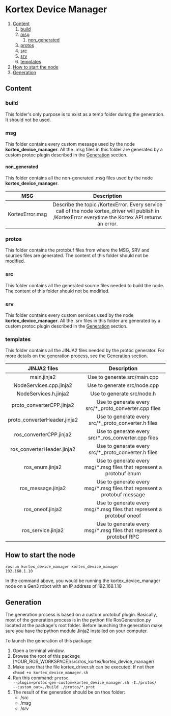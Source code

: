 <!-- 
* KINOVA (R) KORTEX (TM)
*
* Copyright (c) 2018 Kinova inc. All rights reserved.
*
* This software may be modified and distributed under the
* terms of the BSD 3-Clause license.
*
* Refer to the LICENSE file for details.
*
* -->
# Kortex Device Manager

<!-- MarkdownTOC -->

1. [Content](#content)
    1. [build](#build)
    1. [msg](#msg)
        1. [non_generated](#non_generated)
    1. [protos](#protos)
    1. [src](#src)
    1. [srv](#srv)
    1. [templates](#templates)
1. [How to start the node](#how-to-start-the-node)
1. [Generation](#generation)

<!-- /MarkdownTOC -->

<a id="content"></a>
## Content
<a id="build"></a>
### build
This folder's only purpose is to exist as a temp folder during the generation. It should not be used.
<a id="msg"></a>
### msg
This folder contains every custom message used by the node **kortex\_device\_manager**. All the .msg files in this folder are generated by a custom protoc plugin described in the [Generation](#generation) section. 
<a id="non_generated"></a>
#### non_generated
This folder contains all the non-generated .msg files used by the node **kortex\_device\_manager**.

| MSG | Description |
|:---:|:---:|
| KortexError.msg | Describe the topic /KortexError. Every service call of the node kortex_driver will publish in /KortexError everytime the Kortex API returns an error. |

<a id="protos"></a>
### protos
This folder contains the protobuf files from where the MSG, SRV and sources files are generated. The content of this folder should not be modified.
<a id="src"></a>
### src
This folder contains all the generated source files needed to build the node. The content of this folder should not be modified.
<a id="srv"></a>
### srv
This folder contains every custom services used by the node **kortex\_device\_manager**. All the .srv files in this folder are generated by a custom protoc plugin described in the [Generation](#generation) section. 

<a id="templates"></a>
### templates
This folder contains all the JINJA2 files needed by the protoc generator. For more details on the generation process, see the [Generation](#generation) section.

| JINJA2 files | Description |
|:---:|:---:|
| main.jinja2 | Use to generate src/main.cpp |
| NodeServices.cpp.jinja2 | Use to generate src/node.cpp |
| NodeServices.h.jinja2 | Use to generate src/node.h |
| proto_converterCPP.jinja2 | Use to generate every src/*_proto\_converter.cpp files |
| proto_converterHeader.jinja2 | Use to generate every src/*_proto\_converter.h files |
| ros_converterCPP.jinja2 | Use to generate every src/*_ros\_converter.cpp files |
| ros_converterHeader.jinja2 | Use to generate every src/*_proto\_converter.h files |
| ros_enum.jinja2 | Use to generate every msg/*.msg files that represent a protobuf enum |
| ros_message.jinja2 | Use to generate every msg/*.msg files that represent a protobuf message |
| ros_oneof.jinja2 | Use to generate every msg/*.msg files that represent a protobuf oneof |
| ros_service.jinja2 | Use to generate every msg/*.msg files that represent a protobuf RPC |

<a id="how-to-start-the-node"></a>
## How to start the node

<code>rosrun kortex\_device\_manager kortex\_device\_manager 192.168.1.10</code>

In the command above, you would be running the kortex\_device\_manager node on a Gen3 robot with an IP address of 192.168.1.10

<a id="generation"></a>
## Generation
<p>
The generation process is based on a custom protobuf plugin. Basically, most of the generation process is in the python file RosGeneration.py located at the package's root folder. Before launching the generation make sure you have the python module Jinja2 installed on your computer.
</p>

To launch the generation of this package:

1. Open a terminal window.
1. Browse the root of this package [YOUR\_ROS\_WORKSPACE]/src/ros\_kortex/kortex\_device\_manager/
1. Make sure that the file kortex_driver.sh can be executed. If not then <code>chmod +x kortex_device_manager.sh</code>
1. Run this command: <code>protoc --plugin=protoc-gen-custom=kortex_device_manager.sh -I./protos/ --custom_out=./build ./protos/\*.prot</code>
1. The result of the generation should be on thos folder:
    * /src
    * /msg
    * /srv

